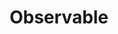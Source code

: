 ---
git: https://github.com/observablehq
logohandle: observablehq
sort: observablehq
title: Observable
twitter: https://x.com/observablehq
website: https://observablehq.com/
---